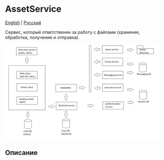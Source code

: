 # AssetService

[English](AssetService.md) | [Русский](AssetService.ru.md)

Сервис, который ответственен за работу с файлами (хранение, обработка, получение и отправка).

![SystemOverview](../../img/Convo/SystemOverview.png)

## Описание 
